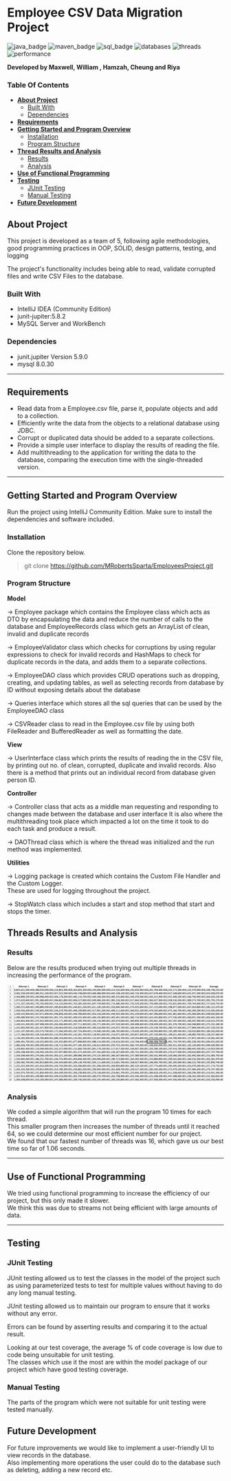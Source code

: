 # Employee CSV Data Migration Project
![java_badge](https://img.shields.io/badge/-Java-lightgrey?style=for-the-badge&logo=appveyor)
![maven_badge](https://img.shields.io/badge/-Maven-yellow?style=for-the-badge&logo=appveyor)
![sql_badge](https://img.shields.io/badge/-SQL-blue?style=for-the-badge&logo=appveyor)
![databases](https://img.shields.io/badge/-Databases-red?style=for-the-badge&logo=appveyor)
![threads](https://img.shields.io/badge/-Multithreading-brightgreen?style=for-the-badge&logo=appveyor)
![performance](https://img.shields.io/badge/-Performance-orange?style=for-the-badge&logo=appveyor)

**Developed by Maxwell, William , Hamzah, Cheung and Riya**

### **Table Of Contents**
* [**About Project**](#about-project)
    - [Built With](#built-with)
    - [Dependencies](#dependencies)
* [**Requirements**](#requirements)
* [**Getting Started and Program Overview**](#getting-started-and-program-overview)
    - [Installation](#installation)
    - [Program Structure](#program-structure)
* [**Thread Results and Analysis**](#threads-results-and-analysis)
    - [Results](#results)
    - [Analysis](#analysis)
* [**Use of Functional Programming**](#use-of-functional-programming)
* [**Testing**](#testing)
    - [JUnit Testing](#junit-testing)
    - [Manual Testing](#manual-testing)
* [**Future Development**](#future-development)

## About Project

This project is developed as a team of 5, following agile methodologies, good programming practices in OOP, SOLID, design patterns, testing, and logging

The project's functionality includes being able to read, validate corrupted files and write CSV Files to the database.

### Built With

* IntelliJ IDEA (Community Edition)
* junit-jupiter:5.8.2
* MySQL Server and WorkBench

### Dependencies

* junit.jupiter Version 5.9.0
* mysql 8.0.30

***
## Requirements

* Read data from a Employee.csv file, parse it, populate objects and add to a collection.
* Efficiently write the data from the objects to a relational database using JDBC.
* Corrupt or duplicated data should be added to a separate collections.
* Provide a simple user interface to display the results of reading the file.
* Add multithreading to the application for writing the data to the database, comparing the execution time with the single-threaded version.

***
## Getting Started and Program Overview

Run the project using IntelliJ Community Edition.
Make sure to install the dependencies and software included.

### Installation

Clone the repository below.
> git clone https://github.com/MRobertsSparta/EmployeesProject.git


### Program Structure

**Model**

→ Employee package which contains the Employee class which acts as DTO by encapsulating the data and reduce the number of calls to the database and
EmployeeRecords class which gets an ArrayList of clean, invalid and duplicate records<br>

→ EmployeeValidator class which checks for corruptions by using regular expressions to check for invalid records and HashMaps to check for duplicate records in the data,
and adds them to a separate collections.<br>

→ EmployeeDAO class which provides CRUD operations such as dropping, creating, and updating tables, as well as selecting records from database by ID
without exposing details about the database<br>

→ Queries interface which stores all the sql queries that can be used by the EmployeeDAO class<br>

→ CSVReader class to read in the Employee.csv file by using both FileReader and BufferedReader as well as formatting the date.<br>

**View**

→ UserInterface class which prints the results of reading the in the CSV file, by printing out no. of clean, corrupted, duplicate and invalid records.
Also there is a method that prints out an individual record from database given person ID.<br>

**Controller**

→ Controller class that acts as a middle man requesting and responding to changes made between the database and user interface
It is also where the multithreading took place which impacted a lot on the time it took to do each task and produce a result.<br>

→ DAOThread class which is where the thread was initialized and the run method was implemented.<br>

**Utilities**

→ Logging package is created which contains the Custom File Handler and the Custom Logger.<br>
These are used for logging throughout the project.

→ StopWatch class which includes a start and stop method that start and stops the timer.<br>

## Threads Results and Analysis
### Results

Below are the results produced when trying out multiple threads in increasing the performance of the program.

![threading performance](https://github.com/MRobertsSparta/EmployeesProject/blob/41ed137d5c2bb108cddab78e6d3ff892370e8ba7/programscreenshots/threadperformance.png)

### Analysis

We coded a simple algorithm that will run the program 10 times for each thread.<br>
This smaller program then increases the number of threads until it reached 64, so we could determine our most efficient number for our project.<br>
We found that our fastest number of threads was 16, which gave us our best time so far of 1.06 seconds.<br>

***
## Use of Functional Programming
We tried using functional programming to increase the efficiency of our project, but this only made it slower.<br>
We think this was due to streams not being efficient with large amounts of data.<br>

***
## Testing

### JUnit Testing

JUnit testing allowed us to test the classes in the model of the project such as using parameterized tests to test for multiple values without having to do any long manual testing.<br>

JUnit testing allowed us to maintain our program to ensure that it works without any error.<br>

Errors can be found by asserting results and comparing it to the actual result.<br>

Looking at our test coverage, the average % of code coverage is low due to code being unsuitable for unit testing.<br>
The classes which use it the most are within the model package of our project which have good testing coverage.<br>

### Manual Testing

The parts of the program which were not suitable for unit testing were tested manually.<br>

## Future Development

For future improvements we would like to implement a user-friendly UI to view records in the database.<br>
Also implementing more operations the user could do to the database such as deleting, adding a new record etc.<br>


